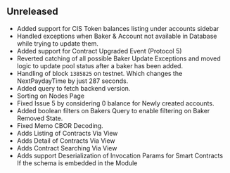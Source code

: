 ## Unreleased
- Added support for CIS Token balances listing under accounts sidebar
- Handled exceptions when Baker & Account not available in Database while trying to update them.
- Added support for Contract Upgraded Event (Protocol 5)
- Reverted catching of all possible Baker Update Exceptions and moved logic to update pool status after a baker has been added.
- Handling of block `1385825` on testnet. Which changes the NextPaydayTime by just 287 seconds.
- Added query to fetch backend version.
- Sorting on Nodes Page
- Fixed Issue 5 by considering 0 balance for Newly created accounts.
- Added boolean filters on Bakers Query to enable filtering on Baker Removed State.
- Fixed Memo CBOR Decoding.
- Adds Listing of Contracts Via View
- Adds Detail of Contracts Via View
- Adds Contract Searching Via View
- Adds support Deserialization of Invocation Params for Smart Contracts If the schema is embedded in the Module
